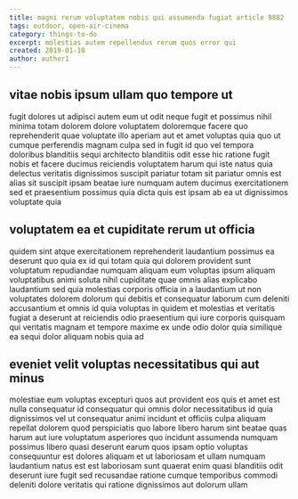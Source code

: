 ```yaml
---
title: magni rerum voluptatem nobis qui assumenda fugiat article 9882
tags: outdoor, open-air-cinema
category: things-to-do
excerpt: molestias autem repellendus rerum quos error qui
created: 2019-01-10
author: author1
---
```


## vitae nobis ipsum ullam quo tempore ut

fugit dolores ut adipisci autem eum ut odit neque fugit et possimus nihil minima totam dolorem dolore voluptatem doloremque facere quo reprehenderit quae voluptate illo aperiam aut et amet voluptas quia quo ut cumque perferendis magnam culpa sed in fugit id quo vel tempora doloribus blanditiis sequi architecto blanditiis odit esse hic ratione fugit nobis et facere ducimus reiciendis voluptatem harum qui iste natus quia delectus veritatis dignissimos suscipit pariatur totam sit pariatur omnis est alias sit suscipit ipsam beatae iure numquam autem ducimus exercitationem sed et praesentium possimus quia dicta quis est ipsam ab ea ut dignissimos voluptate quia

## voluptatem ea et cupiditate rerum ut officia

quidem sint atque exercitationem reprehenderit laudantium possimus ea deserunt quo quia ex id qui totam quia qui dolorem provident sunt voluptatum repudiandae numquam aliquam eum voluptas ipsum aliquam voluptatibus animi soluta nihil cupiditate quae omnis alias explicabo laudantium sed quia molestias corporis officia in a laudantium ut non voluptates dolorem dolorum qui debitis et consequatur laborum cum deleniti accusantium et omnis id quia voluptas in quidem et molestias et veritatis fugiat a deserunt at reiciendis odio praesentium qui iure corporis quisquam qui veritatis magnam et tempore maxime ex unde odio dolor quia similique ea sequi dolor aliquam nobis quia ad

## eveniet velit voluptas necessitatibus qui aut minus

molestiae eum voluptas excepturi quos aut provident eos quis et amet est nulla consequatur id consequatur qui omnis dolor necessitatibus id quia dignissimos vel ut consequatur animi incidunt et officiis culpa aliquam repellat dolorem quod perspiciatis quo labore libero harum sint beatae quas harum aut iure voluptatum asperiores quo incidunt assumenda numquam possimus libero quasi deserunt earum quos ipsam optio voluptas consequuntur est dolores aliquam et ut laboriosam et ullam numquam laudantium natus est est laboriosam sunt quaerat enim quasi blanditiis odit deserunt iure fugit sed recusandae ratione cumque temporibus commodi deleniti dolore veritatis qui ratione dignissimos aut dolorum ullam
